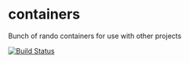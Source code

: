 # containers

Bunch of rando containers for use with other projects

[![Build Status](http://olcd:31885/api/badges/noaa_uav/containers/status.svg)](http://olcd:31885/noaa_uav/containers)